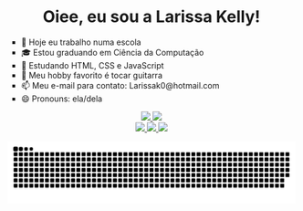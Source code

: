 <h1 align="center">Oiee, eu sou a Larissa Kelly!</h1> 
<p>
  <ul type=square>
<li >🏫 Hoje eu trabalho numa escola 
<li>🎓 Estou graduando em Ciência da Computação
<li>🌱 Estudando HTML, CSS e JavaScript 
<li>🎸 Meu hobby favorito é tocar guitarra 
<li>📫 Meu e-mail para contato: Larissak0@hotmail.com 
<li>😄 Pronouns: ela/dela 
  </ul>
</p>
<div align="center">
<a href="https://github.com/LarissaK0">
<img height="180cm" src="https://github-readme-stats.vercel.app/api?username=LarissaK0&show_icons=true&theme=radical&include_all_commits=true&count_private=true)](https://github.com/LarissaK0/github-readme-stats)"/>
<img height="180cm" src="https://github-readme-stats.vercel.app/api/top-langs/?username=Larissak0&layout=compact&theme=radical"/>
</div>
  
<div align="center"> 
            <img height="50cm" src="https://cdn.jsdelivr.net/gh/devicons/devicon/icons/html5/html5-plain-wordmark.svg" />
            <img height="50cm" src="https://cdn.jsdelivr.net/gh/devicons/devicon/icons/css3/css3-original.svg" />
            <img height="50cm" src="https://cdn.jsdelivr.net/gh/devicons/devicon/icons/javascript/javascript-original.svg" />
</div>   
<div>
  
![snake gif](https://github.com/LarissaK0/LarissaK0/blob/output/github-contribution-grid-snake.svg)

</div>
